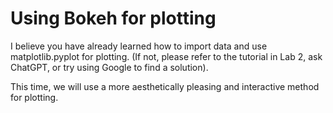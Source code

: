 # Using Bokeh for plotting

I believe you have already learned how to import data and use matplotlib.pyplot for plotting. (If not, please refer to the tutorial in Lab 2, ask ChatGPT, or try using Google to find a solution).

This time, we will use a more aesthetically pleasing and interactive method for plotting.
